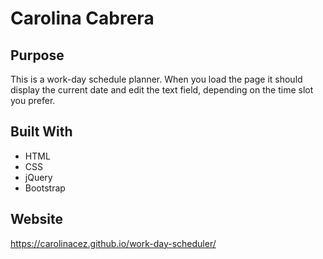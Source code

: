 
# Carolina Cabrera

## Purpose 
This is a work-day schedule planner. When you load the page it should display the current date and 
edit the text field, depending on the time slot you prefer. 

## Built With 
* HTML 
* CSS
* jQuery
* Bootstrap

## Website 
https://carolinacez.github.io/work-day-scheduler/




